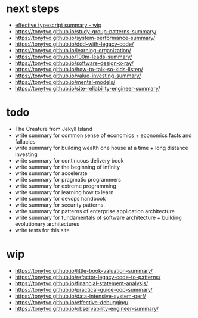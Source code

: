 # next steps
- [effective typescript summary - wip](https://tonytvo.github.io/effective-typescript/)
- https://tonytvo.github.io/study-group-patterns-summary/
- https://tonytvo.github.io/system-performance-summary/
- https://tonytvo.github.io/ddd-with-legacy-code/
- https://tonytvo.github.io/learning-organization/
- https://tonytvo.github.io/100m-leads-summary/
- https://tonytvo.github.io/software-design-x-ray/
- https://tonytvo.github.io/how-to-talk-so-kids-listen/
- https://tonytvo.github.io/value-investing-summary/
- https://tonytvo.github.io/mental-models/
- https://tonytvo.github.io/site-reliability-engineer-summary/


# todo
- The Creature from Jekyll Island
- write summary for common sense of economics + economics facts and fallacies
- write summary for building wealth one house at a time + long distance investing
- write summary for continuous delivery book
- write summary for the beginning of infinity
- write summary for accelerate
- write summary for pragmatic programmers
- write summary for extreme programming
- write summary for learning how to learn
- write summary for devops handbook
- write summary for security patterns.
- write summary for patterns of enterprise application architecture
- write summary for fundamentals of software architecture + building evolutionary architectures
- write tests for this site

# wip
- https://tonytvo.github.io/little-book-valuation-summary/
- https://tonytvo.github.io/refactor-legacy-code-to-patterns/
- https://tonytvo.github.io/financial-statement-analysis/
- https://tonytvo.github.io/practical-guide-oop-summary/
- https://tonytvo.github.io/data-intensive-system-perf/
- https://tonytvo.github.io/effective-debugging/
- https://tonytvo.github.io/observability-engineer-summary/